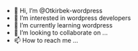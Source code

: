 - 👋 Hi, I’m @Otkirbek-wordpress
- 👀 I’m interested in wordpress developers
- 🌱 I’m currently learning wordpress
- 💞️ I’m looking to collaborate on ...
- 📫 How to reach me ...

<!---
Otkirbek-wordpress/Otkirbek-wordpress is a ✨ special ✨ repository because its `README.md` (this file) appears on your GitHub profile.
You can click the Preview link to take a look at your changes.
--->
